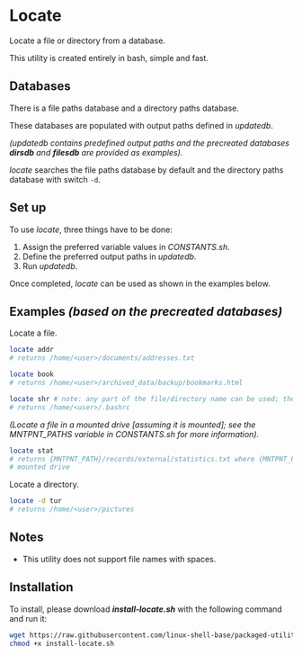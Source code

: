 
# Locate

Locate a file or directory from a database.

This utility is created entirely in bash, simple and fast.

## Databases

There is a file paths database and a directory paths database.

These databases are populated with output paths defined in *updatedb*.

*(updatedb contains predefined output paths and the precreated databases **dirsdb** and **filesdb** are provided as examples).*

*locate* searches the file paths database by default and the directory paths database with switch `-d`.

## Set up

To use *locate*, three things have to be done:

1. Assign the preferred variable values in *CONSTANTS.sh*.
2. Define the preferred output paths in *updatedb*.
3. Run *updatedb*.

Once completed, *locate* can be used as shown in the examples below.

## Examples *(based on the precreated databases)*

Locate a file.

```bash
locate addr
# returns /home/<user>/documents/addresses.txt
```

```bash
locate book
# returns /home/<user>/archived_data/backup/bookmarks.html
```

```bash
locate shr # note: any part of the file/directory name can be used; the first match will be returned
# returns /home/<user>/.bashrc
```

*(Locate a file in a mounted drive [assuming it is mounted]; see the MNTPNT_PATHS variable in CONSTANTS.sh for more information).*

```bash
locate stat
# returns {MNTPNT_PATH}/records/external/statistics.txt where {MNTPNT_PATH} is the mountpoint of the
# mounted drive
```

Locate a directory.

```bash
locate -d tur
# returns /home/<user>/pictures
```

## Notes

* This utility does not support file names with spaces.

## Installation

To install, please download ***install-locate.sh*** with the following command and run it:

```bash
wget https://raw.githubusercontent.com/linux-shell-base/packaged-utilities/install/install-locate.sh && \
chmod +x install-locate.sh
```

